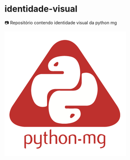 # identidade-visual
:camera: Repositório contendo identidade visual da python mg

![Logo](pythonmg-logo.png)
